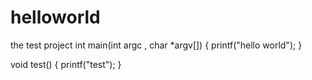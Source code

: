 # helloworld
the test project
int main(int argc , char *argv[])
{
  printf("hello world");
}


void test()
{
printf("test");
}
